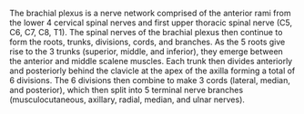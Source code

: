The brachial plexus is a nerve network comprised of the anterior rami from the lower 4 cervical spinal nerves and first upper thoracic spinal nerve (C5, C6, C7, C8, T1). The spinal nerves of the brachial plexus then continue to form the roots, trunks, divisions, cords, and branches. As the 5 roots give rise to the 3 trunks (superior, middle, and inferior), they emerge between the anterior and middle scalene muscles. Each trunk then divides anteriorly and posteriorly behind the clavicle at the apex of the axilla forming a total of 6 divisions. The 6 divisions then combine to make 3 cords (lateral, median, and posterior), which then split into 5 terminal nerve branches (musculocutaneous, axillary, radial, median, and ulnar nerves).